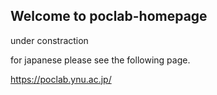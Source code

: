## Welcome to poclab-homepage

under constraction

for japanese please see the following page.

https://poclab.ynu.ac.jp/


